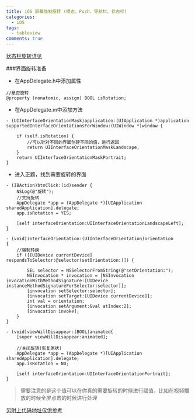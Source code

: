 ```yaml
---
title: iOS 屏幕强制旋转 (模态、Push、导航栏、状态栏)
categories:
  - iOS
tags:
  - tableview
comments: true
---
```



<!-- more -->
[状态栏旋转详见](http://www.jianshu.com/p/f4218b16dd72)

###界面旋转准备
- 在AppDelegate.h中添加属性

```
//是否旋转
@property (nonatomic, assign) BOOL isRotation;
```
- 在AppDelegate.m中添加方法

```
- (UIInterfaceOrientationMask)application:(UIApplication *)application supportedInterfaceOrientationsForWindow:(UIWindow *)window {
    
    if (self.isRotation) {
        //可以针对不同的界面创建不同的值，进行返回
        return UIInterfaceOrientationMaskLandscape;
    }
    return UIInterfaceOrientationMaskPortrait;
}
```
- 进入正题，找到需要旋转的界面

```
- (IBAction)btnClick:(id)sender {
    NSLog(@"旋转");
    //支持旋转
    AppDelegate *app = (AppDelegate *)[UIApplication sharedApplication].delegate;
    app.isRotation = YES;

    [self interfaceOrientation:UIInterfaceOrientationLandscapeLeft];
}

- (void)interfaceOrientation:(UIInterfaceOrientation)orientation
{
    //强制转换
    if ([[UIDevice currentDevice] respondsToSelector:@selector(setOrientation:)]) {
        
        SEL selector = NSSelectorFromString(@"setOrientation:");
        NSInvocation * invocation = [NSInvocation invocationWithMethodSignature:[UIDevice instanceMethodSignatureForSelector:selector]];
        [invocation setSelector:selector];
        [invocation setTarget:[UIDevice currentDevice]];
        int val = orientation;
        [invocation setArgument:&val atIndex:2];
        [invocation invoke];
    }
}

- (void)viewWillDisappear:(BOOL)animated{
    [super viewWillDisappear:animated];
    
    //关闭旋转(恢复原状)
    AppDelegate *app = (AppDelegate *)[UIApplication sharedApplication].delegate;
    app.isRotation = NO;
    
    [self interfaceOrientation:UIInterfaceOrientationPortrait];
}
```
>需要注意的是这个值可以在你真的需要旋转的时候进行赋值，比如在视频播放的时候全屏点击的时候进行处理

[另附上代码地址仅供参考](https://github.com/CCSH/SHInterfaceRotation)